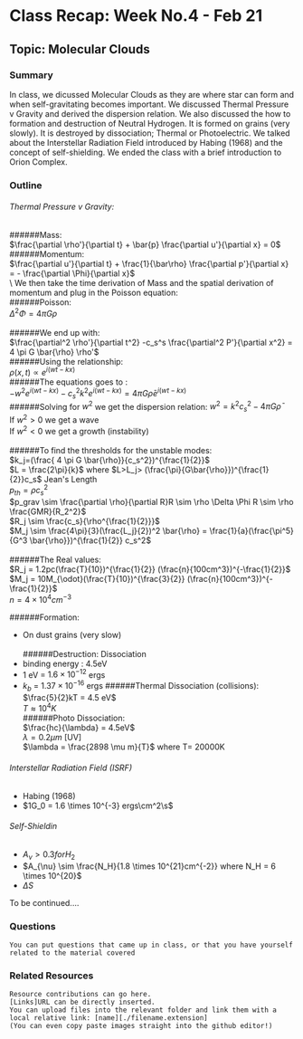 
# Class Recap: Week No.4 - Feb 21
## Topic: Molecular Clouds

### Summary
In class, we dicussed Molecular Clouds as they are where star can form and when self-gravitating becomes important. We discussed Thermal Pressure v Gravity and derived the dispersion relation. We also discussed the how to formation and destruction of Neutral Hydrogen. It is formed on grains (very slowly). It is destroyed by dissociation; Thermal or Photoelectric. We talked about the Interstellar Radiation Field introduced by Habing (1968) and the concept of self-shielding. We ended the class with a brief introduction to Orion Complex.

### Outline 

###### Thermal Pressure v Gravity:
######Mass:\
$\frac{\partial \rho'}{\partial t} + \bar{p} \frac{\partial u'}{\partial x} = 0$\
######Momentum:\
$\frac{\partial u'}{\partial t} + \frac{1}{\bar\rho} \frac{\partial p'}{\partial x} = - \frac{\partial \Phi}{\partial x}$\
\ 
We then take the time derivation of Mass and the spatial derivation of momentum and plug in the Poisson equation:\
######Poisson:\
$\Delta^2 \Phi = 4\pi G \rho$ \
\
######We end up with:\
$\frac{\partial^2 \rho'}{\partial t^2} -c_s^s \frac{\partial^2 P'}{\partial x^2} = 4 \pi G \bar{\rho} \rho'$\
######Using the relationship:\
$\rho (x,t) \propto e^{i(wt-kx)}$ \
######The equations goes to :\
$-w^2 e^{i(wt-kx)} - c_s^2 k^2 e^{i(wt-kx)} = 4 \pi G \bar{\rho}e^{i(wt-kx)}$ \
######Solving for $w^2$ we get the dispersion relation:
$w^2 = k^2c_s^2 - 4 \pi G \bar{\rho}$\
If $w^2>0$ we get a wave\
If $w^2<0$ we get a growth (instability) \
\
######To find the thresholds for the unstable modes:\
$k_j=(\frac{ 4 \pi G \bar{\rho}}{c_s^2})^{\frac{1}{2}}$  \
$L = \frac{2\pi}{k}$ where $L>L_j> (\frac{\pi}{G\bar{\rho}})^{\frac{1}{2}}c_s$  Jean's Length \
$p_{th} = \rho c_s^2$ \
$p_grav \sim \frac{\partial \rho}{\partial R}R \sim \rho \Delta \Phi R \sim \rho \frac{GMR}{R_2^2}$ \
$R_j \sim \frac{c_s}{\rho^{\frac{1}{2}}}$ \
$M_j \sim  \frac{4\pi}{3}(\frac{L_j}{2})^2 \bar{\rho} = \frac{1}{a}(\frac{\pi^5}{G^3 \bar{\rho}})^{\frac{1}{2}} c_s^2$ \
\
######The Real values:\
$R_j = 1.2pc(\frac{T}{10})^{\frac{1}{2}} (\frac{n}{100cm^3})^{-\frac{1}{2}}$ \
$M_j = 10M_{\odot}(\frac{T}{10})^{\frac{3}{2}} (\frac{n}{100cm^3})^{-\frac{1}{2}}$ \
$n =4 \times 10^4 cm^{-3}$ 

######Formation:
* On dust grains (very slow)\
\
######Destruction: Dissociation
* binding energy : 4.5eV
* 1 eV = $1.6 \times 10^{-12}$ ergs
* $k_b$ = $1.37 \times 10^{-16}$ ergs
######Thermal Dissociation (collisions):\
$\frac{5}{2}kT = 4.5 eV$\
$T \approx 10^4 K$\
######Photo Dissociation:\
$\frac{hc}{\lambda} = 4.5eV$ \
$\lambda = 0.2 \mu m$ [UV] \
$\lambda = \frac{2898 \mu m}{T}$  where T= 20000K
###### Interstellar Radiation Field (ISRF)
* Habing (1968)
* $1G_0 = 1.6 \times 10^{-3} ergs\cm^2\s$
###### Self-Shieldin
* $A_{\nu} > 0.3 for H_2$
* $A_{\nu} \sim \frac{N_H}{1.8 \times 10^{21}cm^{-2}} where N_H = 6 \times 10^{20}$
* $\Delta S$ 




To be continued....



### Questions 
```
You can put questions that came up in class, or that you have yourself related to the material covered
```

### Related Resources
```
Resource contributions can go here.  
[Links]URL can be directly inserted.
You can upload files into the relevant folder and link them with a local relative link: [name][./filename.extension]
(You can even copy paste images straight into the github editor!)
```

